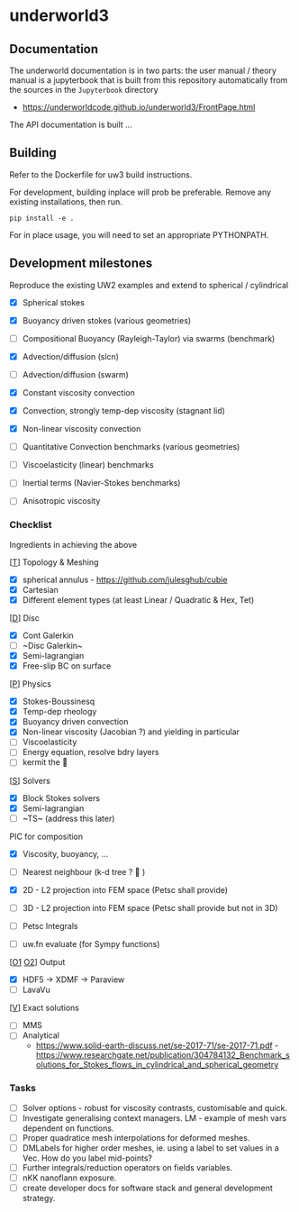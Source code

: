 # underworld3

## Documentation

The underworld documentation is in two parts: the user manual / theory manual is a jupyterbook that is built from this repository automatically from the sources in the `Jupyterbook` directory

- https://underworldcode.github.io/underworld3/FrontPage.html

The API documentation is built ... 


## Building

Refer to the Dockerfile for uw3 build instructions.  

For development, building inplace will prob be preferable.  Remove
any existing installations, then run.

```shell
pip install -e .
```

For in place usage, you will need to set an appropriate PYTHONPATH.


## Development milestones

Reproduce the existing UW2 examples and extend to spherical / cylindrical

- [x] Spherical stokes
- [x] Buoyancy driven stokes (various geometries)
- [ ] Compositional Buoyancy (Rayleigh-Taylor) via swarms (benchmark)
- [x] Advection/diffusion (slcn)
- [ ] Advection/diffusion (swarm)
- [x] Constant viscosity convection
- [x] Convection, strongly temp-dep viscosity (stagnant lid)
- [x] Non-linear viscosity convection 
- [ ] Quantitative Convection benchmarks (various geometries)
- [ ] Viscoelasticity (linear) benchmarks 
- [ ] Inertial terms (Navier-Stokes benchmarks)
- [ ] Anisotropic viscosity


### Checklist

Ingredients in achieving the above

[[T](https://github.com/underworldcode/underworld3/blob/master/src/ex1.c#L174)] Topology & Meshing
- [x] spherical annulus - https://github.com/julesghub/cubie
- [x] Cartesian
- [x] Different element types (at least Linear / Quadratic & Hex, Tet)

[[D](https://github.com/underworldcode/underworld3/blob/master/src/ex1.c#L268)] Disc 
- [x] Cont Galerkin 
- [ ] ~Disc Galerkin~
- [x] Semi-lagrangian
- [x] Free-slip BC on surface

[[P](https://github.com/underworldcode/underworld3/blob/master/src/ex1.c#L73)] Physics
- [x] Stokes-Boussinesq
- [x] Temp-dep rheology
- [x] Buoyancy driven convection
- [x] Non-linear viscosity (Jacobian ?) and yielding in particular
- [ ] Viscoelasticity
- [ ] Energy equation, resolve bdry layers
- [ ] kermit the 🐸 

[[S](https://github.com/underworldcode/underworld3/blob/master/src/ex1.c#L354)] Solvers
- [x] Block Stokes solvers
- [x] Semi-lagrangian
- [ ] ~TS~  (address this later)

PIC for composition
- [x] Viscosity, buoyancy, ... 
- [ ] Nearest neighbour (k-d tree ? 🌳 )
- [x] 2D - L2 projection into FEM space (Petsc shall provide)
- [ ] 3D - L2 projection into FEM space (Petsc shall provide but not in 3D)

- [ ] Petsc Integrals
- [ ] uw.fn evaluate (for Sympy functions)

[[O1](https://github.com/underworldcode/underworld3/blob/master/src/ex1.c#L218) [O2](https://github.com/underworldcode/underworld3/blob/master/src/ex1.c#L382)] Output
- [x] HDF5 -> XDMF -> Paraview
- [ ] LavaVu  

[[V](https://github.com/underworldcode/underworld3/blob/master/src/ex1.c#L35)] Exact solutions
- [ ] MMS
- [ ] Analytical 
  - https://www.solid-earth-discuss.net/se-2017-71/se-2017-71.pdf
  -https://www.researchgate.net/publication/304784132_Benchmark_solutions_for_Stokes_flows_in_cylindrical_and_spherical_geometry



### Tasks

  - [ ] Solver options - robust for viscosity contrasts, customisable and quick.
  - [ ] Investigate generalising context managers. LM - example of mesh vars dependent on functions.
  - [ ] Proper quadratice mesh interpolations for deformed meshes.
  - [ ] DMLabels for higher order meshes, ie. using a label to set values in a Vec. How do you label mid-points?
  - [ ] Further integrals/reduction operators on fields variables.
  - [ ] nKK nanoflann exposure.
  - [ ] create developer docs for software stack and general development strategy.
